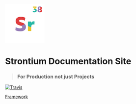 ![Logo](.github/images/logo.png)

# Strontium Documentation Site

> ### For Production not just Projects

[![Travis](https://travis-ci.org/StrontiumJS/Documentation.svg)](https://travis-ci.org/StrontiumJS/Documentation)

[Framework](https://github.com/StrontiumJS/Framework)
